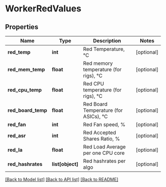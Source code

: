 # WorkerRedValues

## Properties
Name | Type | Description | Notes
------------ | ------------- | ------------- | -------------
**red_temp** | **int** | Red Temperature, °C | [optional] 
**red_mem_temp** | **float** | Red memory temperature (for rigs), °C | [optional] 
**red_cpu_temp** | **float** | Red CPU temperature (for rigs), °C | [optional] 
**red_board_temp** | **float** | Red Board Temperature (for ASICs), °C | [optional] 
**red_fan** | **int** | Red Fan speed, % | [optional] 
**red_asr** | **int** | Red Accepted Shares Ratio, % | [optional] 
**red_la** | **float** | Red Load Average per one CPU core | [optional] 
**red_hashrates** | **list[object]** | Red hashrates per algo | [optional] 

[[Back to Model list]](../README.md#documentation-for-models) [[Back to API list]](../README.md#documentation-for-api-endpoints) [[Back to README]](../README.md)


